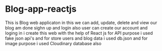 # Blog-app-reactjs
This is Blog web applicaton in this we can add, update, delete and view our blog am done sighn up and login also user can create our account and loging in i create this web with the help of React js for API purpose i used fake json api's and for store users and blog data i used db.json and for image purpose i used Cloudinary database also 
